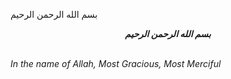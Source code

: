 بسم الله الرحمن الرحيم
***<p style="text-align: center;">بسم الله الرحمن الرحيم</p>***
<br>_In the name of Allah, Most Gracious, Most Merciful_
